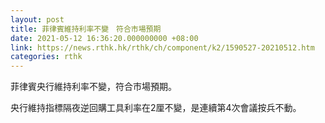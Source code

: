 ```yaml
---
layout: post
title: 菲律賓維持利率不變　符合市場預期
date: 2021-05-12 16:36:20.000000000 +08:00
link: https://news.rthk.hk/rthk/ch/component/k2/1590527-20210512.htm
categories: rthk
---
```


菲律賓央行維持利率不變，符合市場預期。

央行維持指標隔夜逆回購工具利率在2厘不變，是連續第4次會議按兵不動。
